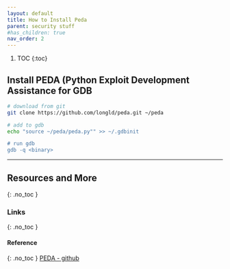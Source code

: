 ```yaml
---
layout: default
title: How to Install Peda
parent: security stuff
#has_children: true
nav_order: 2
---
```


1. TOC
{:toc}


## Install PEDA (Python Exploit Development Assistance for GDB
```bash
# download from git
git clone https://github.com/longld/peda.git ~/peda

# add to gdb
echo "source ~/peda/peda.py"" >> ~/.gdbinit

# run gdb
gdb -q <binary>
```

---

## Resources and More
{: .no_toc }
### Links
{: .no_toc }
#### Reference
{: .no_toc }
[PEDA - github](https://github.com/longld/peda)


